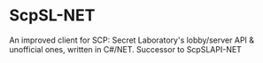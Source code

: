 # ScpSL-NET
An improved client for SCP: Secret Laboratory's lobby/server API &amp; unofficial ones, written in C#/NET. Successor to ScpSLAPI-NET
